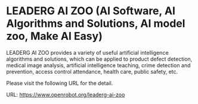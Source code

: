 # LEADERG AI ZOO (AI Software, AI Algorithms and Solutions, AI model zoo, Make AI Easy)

LEADERG AI ZOO provides a variety of useful artificial intelligence algorithms and solutions, which can be applied to product defect detection, medical image analysis, artificial intelligence teaching, crime detection and prevention, access control attendance, health care, public safety, etc.

Please visit the following URL for the detail.

URL: https://www.openrobot.org/leaderg-ai-zoo
